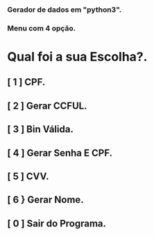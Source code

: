 
### Gerador de dados em "python3".  

### Menu com 4 opção.
# Qual foi a sua Escolha?.
## [ 1 ] CPF.    

## [ 2 ] Gerar CCFUL. 

## [ 3 ] Bin Válida.      

## [ 4 ] Gerar Senha E CPF. 

## [ 5 ] CVV.             

## [ 6 } Gerar Nome.     

## [ 0 ] Sair do Programa. 
